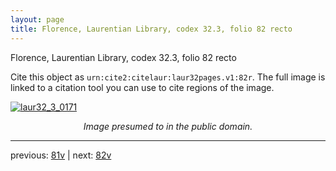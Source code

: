 ```yaml
---
layout: page
title: Florence, Laurentian Library, codex 32.3, folio 82 recto
---
```


Florence, Laurentian Library, codex 32.3, folio 82 recto

Cite this object as `urn:cite2:citelaur:laur32pages.v1:82r`.  The full image is linked to a citation tool you can use to cite regions of the image.

[![laur32_3_0171](http://www.homermultitext.org/iipsrv?IIIF=/project/homer/pyramidal/deepzoom/citelaur/laur32imgs/v1/laur32_3_0171.tif/full/800,/0/default.jpg)](http://www.homermultitext.org/ict2/?urn=urn:cite2:citelaur:laur32imgs.v1:laur32_3_0171) 

<p style="text-align: center; font-style: italic;">Image presumed to in the public domain.</p>

---

previous: [81v](../81v/) | next: [82v](../82v/)